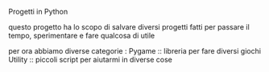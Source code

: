 Progetti in Python

questo progetto ha lo scopo di salvare diversi progetti fatti per
passare il tempo, sperimentare e fare qualcosa di utile 

per ora abbiamo diverse categorie :
Pygame :: libreria per fare diversi giochi
Utility :: piccoli script per aiutarmi in diverse cose